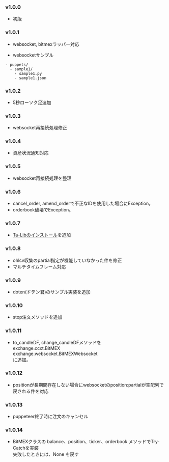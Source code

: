 ### v1.0.0

- 初版

### v1.0.1

- websocket, bitmexラッパー対応

- websocketサンプル
```
- puppets/
  - sample1/
    - sample1.py
    - sample1.json
```
### v1.0.2

- 5秒ローソク足追加

### v1.0.3

- websocket再接続処理修正

### v1.0.4

- 資産状況通知対応

### v1.0.5

- websocket再接続処理を整理

### v1.0.6

- cancel_order, amend_orderで不正なIDを使用した場合にException。
- orderbook破壊でException。

### v1.0.7

- [Ta-Libのインストール](./docs/04_indicator.md)を追加

### v1.0.8

- ohlcv収集のpartial指定が機能していなかった件を修正
- マルチタイムフレーム対応

### v1.0.9

- doten(ドテン君)のサンプル実装を追加

### v1.0.10

- stop注文メソッドを追加

### v1.0.11

- to_candleDF, change_candleDFメソッドを   
   exchange.ccxt.BitMEX   
   exchange.websocket.BitMEXWebsocket   
   に追加。

### v1.0.12

- positionが長期間存在しない場合にwebsocketのposition:partialが空配列で戻される件を対応

### v1.0.13

- puppeteer終了時に注文のキャンセル

### v1.0.14

- BitMEXクラスの balance、position、ticker、orderbook メソッドでTry-Catchを実装   
   失敗したときには、None を戻す
